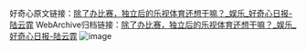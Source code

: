 好奇心原文链接：[除了办比赛，独立后的乐视体育还想干嘛？_娱乐_好奇心日报-陆云霏](https://www.qdaily.com/articles/2337.html)
WebArchive归档链接：[除了办比赛，独立后的乐视体育还想干嘛？_娱乐_好奇心日报-陆云霏](http://web.archive.org/web/20190623151052/https://www.qdaily.com/articles/2337.html)
![image](http://ww3.sinaimg.cn/large/007d5XDply1g3vc0uczghj30u037rhdt)